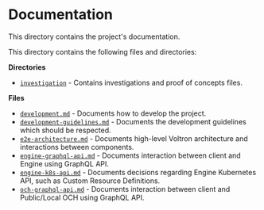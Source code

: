 # Documentation

This directory contains the project's documentation.

This directory contains the following files and directories:

**Directories**

- [`investigation`](./investigation) - Contains investigations and proof of concepts files.

**Files**

- [`development.md`](./development.md) - Documents how to develop the project.
- [`development-guidelines.md`](./development-guidelines.md) - Documents the development guidelines which should be respected.
- [`e2e-architecture.md`](./e2e-architecture.md) - Documents high-level Voltron architecture and interactions between components.
- [`engine-graphql-api.md`](./engine-graphql-api.md) - Documents interaction between client and Engine using GraphQL API.
- [`engine-k8s-api.md`](./engine-k8s-api.md) - Documents decisions regarding Engine Kubernetes API, such as Custom Resource Definitions.
- [`och-graphql-api.md`](./och-graphql-api.md) - Documents interaction between client and Public/Local OCH using GraphQL API.
